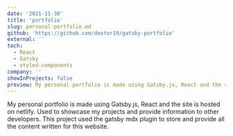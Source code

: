 ```yaml
---
date: '2021-11-30'
title: 'portfolio'
slug: personal-portfolio.md
github: 'https://github.com/dextor19/gatsby-portfolio'
external: ''
tech:
  - React
  - Gatsby
  - styled-components
company: ''
showInProjects: false
preview: My personal portfolio is made using Gatsby.js, React and the site is hosted on netlify. Used to showcase my projects and provide information to other developers. This project used the gatsby mdx plugin to store and provide all the content written for this website.
---
```


My personal portfolio is made using Gatsby.js, React and the site is hosted on netlify. Used to showcase my projects and provide information to other developers. This project used the gatsby mdx plugin to store and provide all the content written for this website.
